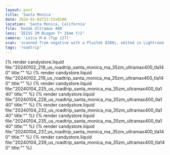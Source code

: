 ```yaml
---
layout: post
title: 'Santa Monica'
date: 2024-01-02T23:53+0100
location: 'Santa Monica, California'
film: 'Kodak Ultramax 400'
lens: 'ZEISS ZM Biogon T* 35mm f/2'
camera: 'Leica M-A (Typ 127)'
scan: 'scanned from negative with a Plustek 8200i, edited in Lightroom'
tags: 'roadtrip'
---
```


{% render candystore.liquid file:"20240102_218_us_roadtrip_santa_monica_ma_35zm_ultramax400_tla140" title:"" %}
{% render candystore.liquid file:"20240102_219_us_roadtrip_santa_monica_ma_35zm_ultramax400_tla140" title:"" %}
{% render candystore.liquid file:"20240104_225_us_roadtrip_santa_monica_ma_35zm_ultramax400_tla140" title:"" %}
{% render candystore.liquid file:"20240104_228_us_roadtrip_santa_monica_ma_35zm_ultramax400_tla140" title:"" %}
{% render candystore.liquid file:"20240104_232_us_roadtrip_santa_monica_ma_35zm_ultramax400_tla140" title:"" %}
{% render candystore.liquid file:"20240104_235_us_roadtrip_santa_monica_ma_35zm_ultramax400_tla140" title:"" %}
{% render candystore.liquid file:"20240104_237_us_roadtrip_santa_monica_ma_35zm_ultramax400_tla140" title:"" %}
{% render candystore.liquid file:"20240104_239_us_roadtrip_santa_monica_ma_35zm_ultramax400_tla140" title:"" %}